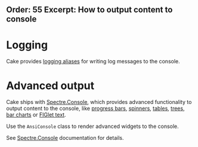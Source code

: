 Order: 55
Excerpt: How to output content to console
---

# Logging

Cake provides [logging aliases] for writing log messages to the console.

[Logging aliases]: /dsl/logging/

# Advanced output

Cake ships with [Spectre.Console], which provides advanced functionality to output content to the console,
like [progress bars], [spinners], [tables], [trees], [bar charts] or [FIGlet text].

Use the `AnsiConsole` class to render advanced widgets to the console.

See [Spectre.Console] documentation for details.

[Spectre.Console]: https://spectreconsole.net/
[progress bars]: https://spectreconsole.net/live/progress
[spinners]: https://spectreconsole.net/live/status
[tables]: https://spectreconsole.net/widgets/table
[trees]: https://spectreconsole.net/widgets/tree
[bar charts]: https://spectreconsole.net/widgets/barchart
[FIGlet text]: https://spectreconsole.net/widgets/figlet